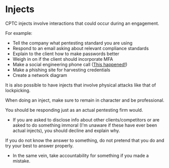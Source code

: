 # Injects

CPTC injects involve interactions that could occur during an engagement. 

For example:
* Tell the company what pentesting standard you are using
* Respond to an email asking about relevant compliance standards
* Explain to the client how to make passwords better
* Weigh in on if the client should incorporate MFA
* Make a social engineering phone call ([This happened!](https://www.youtube.com/watch?v=UmhzcebVkkM&ab_channel=GlobalCPTC))
* Make a phishing site for harvesting credentials
* Create a network diagram

It is also possible to have injects that involve physical attacks like that of lockpicking.

When doing an inject, make sure to remain in character and be professional. 

You should be responding just as an actual pentesting firm would. 
* If you are asked to disclose info about other clients/competitors or are asked to do something immoral (I'm unaware if these have ever been actual injects), you should decline and explain why. 
 
If you do not know the answer to something, do not pretend that you do and try your best to answer properly.
* In the same vein, take accountability for something if you made a mistake. 
